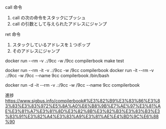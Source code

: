 call 命令
1. call の次の命令をスタックにプッシュ
2. call の引数として与えられたアドレスにジャンプ

ret 命令
1. スタックしているアドレスを１つポップ
2. そのアドレスにジャンプ

docker run --rm -v .:/9cc -w /9cc compilerbook make test

docker run --rm -it -v .:/9cc -w /9cc compilerbook
docker run -it --rm -v .:/9cc -w /9cc --name 9cc compilerbook /bin/bash

docker run -d -it --rm -v .:/9cc -w /9cc --name 9cc compilerbook

進捗
https://www.sigbus.info/compilerbook#%E3%82%B9%E3%83%86%E3%83%83%E3%83%972%E5%8A%A0%E6%B8%9B%E7%AE%97%E3%81%AE%E3%81%A7%E3%81%8D%E3%82%8B%E3%82%B3%E3%83%B3%E3%83%91%E3%82%A4%E3%83%A9%E3%81%AE%E4%BD%9C%E6%88%90